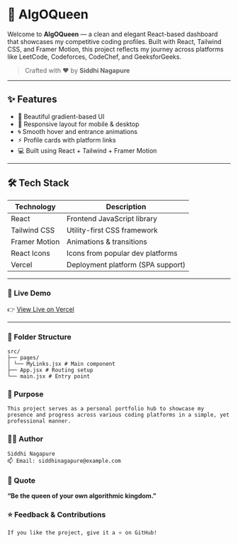 # 👑 AlgOQueen

Welcome to **AlgOQueen** — a clean and elegant React-based dashboard that showcases my competitive coding profiles. Built with React, Tailwind CSS, and Framer Motion, this project reflects my journey across platforms like LeetCode, Codeforces, CodeChef, and GeeksforGeeks.

> Crafted with ❤️ by **Siddhi Nagapure**

---

## ✨ Features

- 🎨 Beautiful gradient-based UI
- 🧩 Responsive layout for mobile & desktop
- 🌀 Smooth hover and entrance animations
- ⚡ Profile cards with platform links
- 💻 Built using React + Tailwind + Framer Motion

---

## 🛠 Tech Stack

| Technology    | Description                          |
|---------------|--------------------------------------|
| React         | Frontend JavaScript library          |
| Tailwind CSS  | Utility-first CSS framework          |
| Framer Motion | Animations & transitions             |
| React Icons   | Icons from popular dev platforms     |
| Vercel        | Deployment platform (SPA support)    |

---

### 🔗 Live Demo

👉 [View Live on Vercel](https://your-vercel-deployment-url.vercel.app)

---

### 📂 Folder Structure

    src/
    ├── pages/
    │ └── MyLinks.jsx # Main component
    ├── App.jsx # Routing setup
    └── main.jsx # Entry point

### 🧠 Purpose
    This project serves as a personal portfolio hub to showcase my presence and progress across various coding platforms in a simple, yet professional manner.

### 👩‍💻 Author
    Siddhi Nagapure
    📫 Email: siddhinagapure@example.com

### 💬 Quote
**“Be the queen of your own algorithmic kingdom.”**


### ⭐ Feedback & Contributions
    If you like the project, give it a ⭐ on GitHub!
